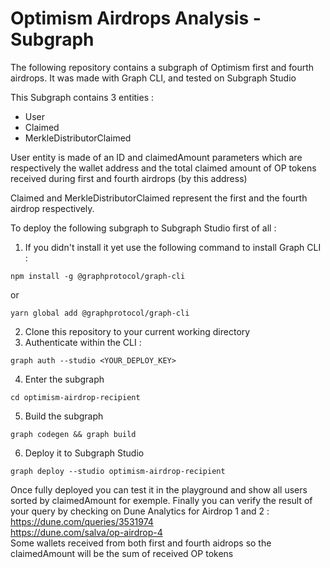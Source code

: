 # Optimism Airdrops Analysis - Subgraph #

The following repository contains a subgraph of Optimism first and fourth airdrops.
It was made with Graph CLI, and tested on Subgraph Studio

This Subgraph contains 3 entities : 
- User
- Claimed
- MerkleDistributorClaimed

User entity is made of an ID and claimedAmount parameters which are respectively the wallet address and the total claimed amount of OP tokens received during
first and fourth airdrops (by this address)

Claimed and MerkleDistributorClaimed represent the first and the fourth airdrop respectively.

To deploy the following subgraph to Subgraph Studio first of all :
1. If you didn't install it yet use the following command to install Graph CLI :
```
npm install -g @graphprotocol/graph-cli
```
or
```
yarn global add @graphprotocol/graph-cli
```
2. Clone this repository to your current working directory
3. Authenticate within the CLI :
```
graph auth --studio <YOUR_DEPLOY_KEY>
```
4. Enter the subgraph
```
cd optimism-airdrop-recipient
```
5. Build the subgraph
```
graph codegen && graph build
```
6. Deploy it to Subgraph Studio
```
graph deploy --studio optimism-airdrop-recipient
```
Once fully deployed you can test it in the playground and show all users sorted by claimedAmount for exemple.
Finally you can verify the result of your query by checking on Dune Analytics for Airdrop 1 and 2 :
</br>
https://dune.com/queries/3531974
</br>
https://dune.com/salva/op-airdrop-4
</br>
Some wallets received from both first and fourth aidrops so the claimedAmount will be the sum of received OP tokens

